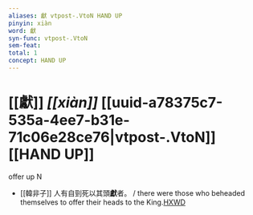 ```yaml
---
aliases: 獻 vtpost-.VtoN HAND UP
pinyin: xiàn
word: 獻
syn-func: vtpost-.VtoN
sem-feat: 
total: 1
concept: HAND UP 
---
```

# [[獻]] *[[xiàn]]*  [[uuid-a78375c7-535a-4ee7-b31e-71c06e28ce76|vtpost-.VtoN]] [[HAND UP]]
offer up N
 - [[韓非子]] 人有自剄死以其頭**獻**者。 / there were those who beheaded themselves to offer their heads to the King.[HXWD](https://hxwd.org/textview.html?location=KR3c0005_tls_030-94a.3)